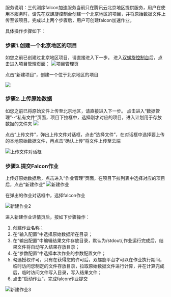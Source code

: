 服务说明：三代测序falcon加速服务当前只在腾讯云北京地区提供服务，用户在使用本服务时，请先在双螺旋控制台创建一个北京地区的项目，并将原始数据文件上传至该项目。完成以上两个步骤后，用户可创建falcon加速作业。

具体操作步骤如下：
### 步骤1.创建一个北京地区的项目
如您之前已创建过北京地区项目，请直接进入下一步。
进入[双螺旋控制台](https://console.cloud.tencent.com/helix/overview)后，点击进入项目管理页面：
![项目管理页](https://main.qcloudimg.com/raw/4da8cd5d957cd629bfa4a93bb1c203bd.png)

点击“新建项目”，创建一个位于北京地区的项目

![](https://main.qcloudimg.com/raw/248c679b329d679f0d1ba9e8c56951d5.png)

### 步骤2.上传原始数据 ###
如您之前已将原始文件上传至北京地区，请直接进入下一步。
点击进入“数据管理”--“私有文件”页面，项目下拉框中，选择刚才对应的项目，进入计划用于存放数据的文件夹
![](https://main.qcloudimg.com/raw/d599ac726d48520bc152b94ac018ab06.png)

点击“上传文件”，弹出上传文件对话框，点击“选择文件”，在对话框中选择要上传的本地原始数据文件，再点击“确认上传”将文件上传至云端

![上传文件对话框](https://main.qcloudimg.com/raw/51c21336031d859ff26b62c0bbaeb5fa.png)

### 步骤3.提交Falcon作业 ###
上传好原始数据后，点击进入“作业管理”页面，在项目下拉列表中选择对应的项目后，点击“新建作业”
![新建作业](https://main.qcloudimg.com/raw/c394446f721fe68258937300f78764f1.png)

在弹出的作业对话框中，选择falcon作业

![新建作业2](https://main.qcloudimg.com/raw/cfd40c92643ad5e04975984c51a014a5.png)

进入新建作业详情页后，按如下步骤操作：
1. 创建作业名称；
2. 在“输入配置”中选择原始数据所在目录；
3. 在“输出配置”中编辑结果文件存放目录，默认为/stdout/,作业运行完成后，结果文件将自动写入结果存放目录；
4. 在“参数配置”中选择本次作业的参数配置文件；
5. 勾选授权许可，只有在获得您的许可后，双螺旋平台才可以在作业执行期间，临时访问您制定的文件存放目录，拉取原始数据文件进行计算，并在计算完成后，临时访问文件写入目录，写入结果文件；
6. 点击“启动作业”，完成falcon作业提交
 
![新建作业3](https://main.qcloudimg.com/raw/146c9434cc948f5de4d3420fdd100315.png)
